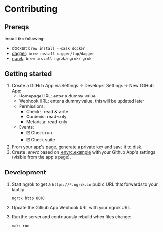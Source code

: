 # Contributing

## Prereqs

Install the following:

- docker: `brew install --cask docker`
- [dagger](https://dagger.io/): `brew install dagger/tap/dagger`
- [ngrok](https://ngrok.com/): `brew install ngrok/ngrok/ngrok`

## Getting started

1. Create a GitHub App via Settings -> Developer Settings -> New GitHub App:
   - Homepage URL: enter a dummy value
   - Webhook URL: enter a dummy value, this will be updated later
   - Permissions:
     - Checks: read & write
     - Contents: read-only
     - Metadata: read-only
   - Events:
     - ☑️ Check run
     - ☑️ Check suite
1. From your app's page, generate a private key and save it to disk.
1. Create _.envrc_ based on [.envrc.example](.envrc.example) with your Github App's settings (visible from the app's page).

## Development

1. Start ngrok to get a `https://*.ngrok.io` public URL that forwards to your laptop:

   ```
   ngrok http 8000
   ```

1. Update the Github App Webhook URL with your ngrok URL.

1. Run the server and continuously rebuild when files change:

   ```
   make run
   ```
